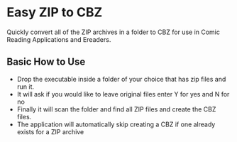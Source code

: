 # Easy ZIP to CBZ

Quickly convert all of the ZIP archives in a folder to CBZ for use in Comic Reading Applications and Ereaders.

## Basic How to Use
- Drop the executable inside a folder of your choice that has zip files and run it. 
- It will ask if you would like to leave original files enter Y for yes and N for no
- Finally it will scan the folder and find all ZIP files and create the CBZ files.
- The application will automatically skip creating a CBZ if one already exists for a ZIP archive
